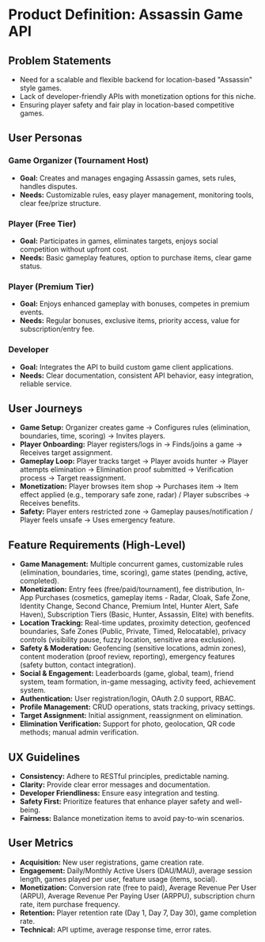 # Product Definition: Assassin Game API

## Problem Statements
- Need for a scalable and flexible backend for location-based "Assassin" style games.
- Lack of developer-friendly APIs with monetization options for this niche.
- Ensuring player safety and fair play in location-based competitive games.

## User Personas

### Game Organizer (Tournament Host)
* **Goal:** Creates and manages engaging Assassin games, sets rules, handles disputes.
* **Needs:** Customizable rules, easy player management, monitoring tools, clear fee/prize structure.

### Player (Free Tier)
* **Goal:** Participates in games, eliminates targets, enjoys social competition without upfront cost.
* **Needs:** Basic gameplay features, option to purchase items, clear game status.

### Player (Premium Tier)
* **Goal:** Enjoys enhanced gameplay with bonuses, competes in premium events.
* **Needs:** Regular bonuses, exclusive items, priority access, value for subscription/entry fee.

### Developer
* **Goal:** Integrates the API to build custom game client applications.
* **Needs:** Clear documentation, consistent API behavior, easy integration, reliable service.

## User Journeys

* **Game Setup:** Organizer creates game -> Configures rules (elimination, boundaries, time, scoring) -> Invites players.
* **Player Onboarding:** Player registers/logs in -> Finds/joins a game -> Receives target assignment.
* **Gameplay Loop:** Player tracks target -> Player avoids hunter -> Player attempts elimination -> Elimination proof submitted -> Verification process -> Target reassignment.
* **Monetization:** Player browses item shop -> Purchases item -> Item effect applied (e.g., temporary safe zone, radar) / Player subscribes -> Receives benefits.
* **Safety:** Player enters restricted zone -> Gameplay pauses/notification / Player feels unsafe -> Uses emergency feature.

## Feature Requirements (High-Level)

* **Game Management:** Multiple concurrent games, customizable rules (elimination, boundaries, time, scoring), game states (pending, active, completed).
* **Monetization:** Entry fees (free/paid/tournament), fee distribution, In-App Purchases (cosmetics, gameplay items - Radar, Cloak, Safe Zone, Identity Change, Second Chance, Premium Intel, Hunter Alert, Safe Haven), Subscription Tiers (Basic, Hunter, Assassin, Elite) with benefits.
* **Location Tracking:** Real-time updates, proximity detection, geofenced boundaries, Safe Zones (Public, Private, Timed, Relocatable), privacy controls (visibility pause, fuzzy location, sensitive area exclusion).
* **Safety & Moderation:** Geofencing (sensitive locations, admin zones), content moderation (proof review, reporting), emergency features (safety button, contact integration).
* **Social & Engagement:** Leaderboards (game, global, team), friend system, team formation, in-game messaging, activity feed, achievement system.
* **Authentication:** User registration/login, OAuth 2.0 support, RBAC.
* **Profile Management:** CRUD operations, stats tracking, privacy settings.
* **Target Assignment:** Initial assignment, reassignment on elimination.
* **Elimination Verification:** Support for photo, geolocation, QR code methods; manual admin verification.

## UX Guidelines
* **Consistency:** Adhere to RESTful principles, predictable naming.
* **Clarity:** Provide clear error messages and documentation.
* **Developer Friendliness:** Ensure easy integration and testing.
* **Safety First:** Prioritize features that enhance player safety and well-being.
* **Fairness:** Balance monetization items to avoid pay-to-win scenarios.

## User Metrics
* **Acquisition:** New user registrations, game creation rate.
* **Engagement:** Daily/Monthly Active Users (DAU/MAU), average session length, games played per user, feature usage (items, social).
* **Monetization:** Conversion rate (free to paid), Average Revenue Per User (ARPU), Average Revenue Per Paying User (ARPPU), subscription churn rate, item purchase frequency.
* **Retention:** Player retention rate (Day 1, Day 7, Day 30), game completion rate.
* **Technical:** API uptime, average response time, error rates. 